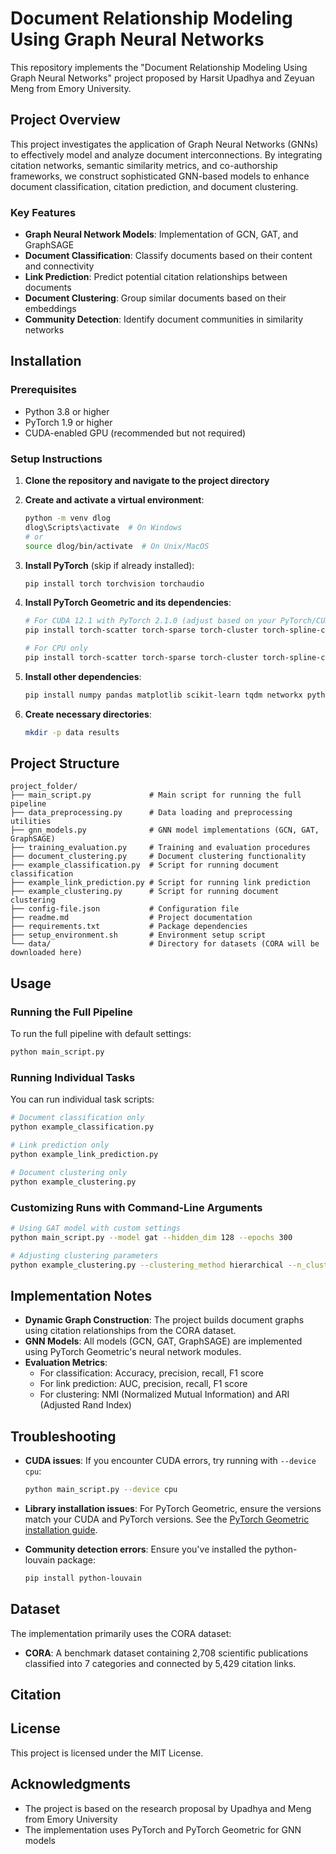 # Document Relationship Modeling Using Graph Neural Networks

This repository implements the "Document Relationship Modeling Using Graph Neural Networks" project proposed by Harsit Upadhya and Zeyuan Meng from Emory University.

## Project Overview

This project investigates the application of Graph Neural Networks (GNNs) to effectively model and analyze document interconnections. By integrating citation networks, semantic similarity metrics, and co-authorship frameworks, we construct sophisticated GNN-based models to enhance document classification, citation prediction, and document clustering.

### Key Features

- **Graph Neural Network Models**: Implementation of GCN, GAT, and GraphSAGE
- **Document Classification**: Classify documents based on their content and connectivity
- **Link Prediction**: Predict potential citation relationships between documents
- **Document Clustering**: Group similar documents based on their embeddings
- **Community Detection**: Identify document communities in similarity networks

## Installation

### Prerequisites

- Python 3.8 or higher
- PyTorch 1.9 or higher
- CUDA-enabled GPU (recommended but not required)

### Setup Instructions

1. **Clone the repository and navigate to the project directory**

2. **Create and activate a virtual environment**:
   ```bash
   python -m venv dlog
   dlog\Scripts\activate  # On Windows
   # or
   source dlog/bin/activate  # On Unix/MacOS
   ```

3. **Install PyTorch** (skip if already installed):
   ```bash
   pip install torch torchvision torchaudio
   ```

4. **Install PyTorch Geometric and its dependencies**:
   ```bash
   # For CUDA 12.1 with PyTorch 2.1.0 (adjust based on your PyTorch/CUDA version)
   pip install torch-scatter torch-sparse torch-cluster torch-spline-conv torch-geometric -f https://data.pyg.org/whl/torch-2.1.0+cu121.html
   
   # For CPU only
   pip install torch-scatter torch-sparse torch-cluster torch-spline-conv torch-geometric -f https://data.pyg.org/whl/torch-2.1.0+cpu.html
   ```

5. **Install other dependencies**:
   ```bash
   pip install numpy pandas matplotlib scikit-learn tqdm networkx python-louvain
   ```

6. **Create necessary directories**:
   ```bash
   mkdir -p data results
   ```

## Project Structure

```
project_folder/
├── main_script.py             # Main script for running the full pipeline
├── data_preprocessing.py      # Data loading and preprocessing utilities
├── gnn_models.py              # GNN model implementations (GCN, GAT, GraphSAGE)
├── training_evaluation.py     # Training and evaluation procedures
├── document_clustering.py     # Document clustering functionality
├── example_classification.py  # Script for running document classification
├── example_link_prediction.py # Script for running link prediction
├── example_clustering.py      # Script for running document clustering
├── config-file.json           # Configuration file
├── readme.md                  # Project documentation
├── requirements.txt           # Package dependencies
├── setup_environment.sh       # Environment setup script
└── data/                      # Directory for datasets (CORA will be downloaded here)
```

## Usage

### Running the Full Pipeline

To run the full pipeline with default settings:

```bash
python main_script.py
```

### Running Individual Tasks

You can run individual task scripts:

```bash
# Document classification only
python example_classification.py

# Link prediction only
python example_link_prediction.py

# Document clustering only
python example_clustering.py
```

### Customizing Runs with Command-Line Arguments

```bash
# Using GAT model with custom settings
python main_script.py --model gat --hidden_dim 128 --epochs 300

# Adjusting clustering parameters
python example_clustering.py --clustering_method hierarchical --n_clusters 10
```

## Implementation Notes

- **Dynamic Graph Construction**: The project builds document graphs using citation relationships from the CORA dataset.
- **GNN Models**: All models (GCN, GAT, GraphSAGE) are implemented using PyTorch Geometric's neural network modules.
- **Evaluation Metrics**: 
  - For classification: Accuracy, precision, recall, F1 score
  - For link prediction: AUC, precision, recall, F1 score
  - For clustering: NMI (Normalized Mutual Information) and ARI (Adjusted Rand Index)

## Troubleshooting

- **CUDA issues**: If you encounter CUDA errors, try running with `--device cpu`:
  ```bash
  python main_script.py --device cpu
  ```

- **Library installation issues**: For PyTorch Geometric, ensure the versions match your CUDA and PyTorch versions. See the [PyTorch Geometric installation guide](https://pytorch-geometric.readthedocs.io/en/latest/notes/installation.html).

- **Community detection errors**: Ensure you've installed the python-louvain package:
  ```bash
  pip install python-louvain
  ```

## Dataset

The implementation primarily uses the CORA dataset:

- **CORA**: A benchmark dataset containing 2,708 scientific publications classified into 7 categories and connected by 5,429 citation links.

## Citation


## License

This project is licensed under the MIT License.

## Acknowledgments

- The project is based on the research proposal by Upadhya and Meng from Emory University
- The implementation uses PyTorch and PyTorch Geometric for GNN models
